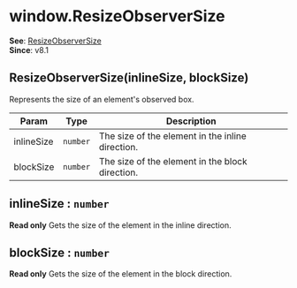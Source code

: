 
<a name="resizeobserversize" id="resizeobserversize"></a>

# window.ResizeObserverSize
**See**: [ResizeObserverSize](https://drafts.csswg.org/resize-observer/#resizeobserversize)  
**Since**: v8.1  


<a name="new-resizeobserversize-new" id="new-resizeobserversize-new"></a>

## ResizeObserverSize(inlineSize, blockSize)
Represents the size of an element's observed box.


| Param | Type | Description |
| --- | --- | --- |
| inlineSize | `number` | The size of the element in the inline direction. |
| blockSize | `number` | The size of the element in the block direction. |



<a name="resizeobserversize-inlinesize" id="resizeobserversize-inlinesize"></a>

## inlineSize : `number`
**Read only**
Gets the size of the element in the inline direction.



<a name="resizeobserversize-blocksize" id="resizeobserversize-blocksize"></a>

## blockSize : `number`
**Read only**
Gets the size of the element in the block direction.


  